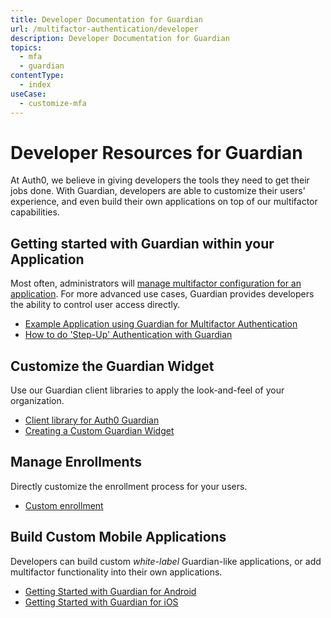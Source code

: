 ```yaml
---
title: Developer Documentation for Guardian
url: /multifactor-authentication/developer
description: Developer Documentation for Guardian
topics:
  - mfa
  - guardian
contentType:
  - index
useCase:
  - customize-mfa
---
```


# Developer Resources for Guardian

At Auth0, we believe in giving developers the tools they need to get their jobs done. With Guardian, developers are able to customize their users' experience, and even build their own applications on top of our multifactor capabilities.

## Getting started with Guardian within your Application
Most often, administrators will [manage multifactor configuration for an application](multifactor-authentication/guardian/admin-guide). For more advanced use cases, Guardian provides developers the ability to control user access directly.
* [Example Application using Guardian for Multifactor Authentication](https://github.com/auth0/guardian-example)
* [How to do 'Step-Up' Authentication with Guardian](/multifactor-authentication/developer/step-up-with-acr)

## Customize the Guardian Widget
Use our Guardian client libraries to apply the look-and-feel of your organization.
* [Client library for Auth0 Guardian](https://github.com/auth0/auth0-guardian.js)
* [Creating a Custom Guardian Widget](https://github.com/auth0/auth0-guardian.js/tree/master/example)

## Manage Enrollments
Directly customize the enrollment process for your users.
* [Custom enrollment](/multifactor-authentication/developer/custom-enrollment-ticket)

## Build Custom Mobile Applications
Developers can build custom _white-label_ Guardian-like applications, or add multifactor functionality into their own applications.
* [Getting Started with Guardian for Android](/multifactor-authentication/developer/libraries/android)
* [Getting Started with Guardian for iOS](/multifactor-authentication/developer/libraries/ios)
